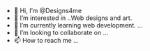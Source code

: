 - 👋 Hi, I’m @Designs4me
- 👀 I’m interested in ..Web designs and art.
- 🌱 I’m currently learning web development. ...
- 💞️ I’m looking to collaborate on ...
- 📫 How to reach me ...

<!---
Designs4me/Designs4me is a ✨ special ✨ repository because its `README.md` (this file) appears on your GitHub profile.
You can click the Preview link to take a look at your changes.
--->
